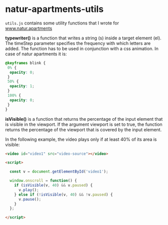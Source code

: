 # natur-apartments-utils

`utils.js` contains some utility functions that I wrote for www.natur.apartments

<strong>typewriter()</strong> is a function that writes a string (s) inside a target element (el). The timeStep
parameter specifies the frequency with which letters are added.
The function has to be used in conjunction with a css animation. In case of natur apartments it is:

```css
@keyframes blink {
 0% {  
  opacity: 0;  
 }  
 50% {  
  opacity: 1;  
 }  
 100% {  
  opacity: 0;  
 }  
}
```

<strong>isVisible()</strong> is a function that returns the percentage of the input element that is visible in the viewport. If the argument viewport is set to true, the function returns the percentage of the viewport that is covered by the input element.

In the following example, the video plays only if
at least 40% of its area is visible:

```html
<video id="video1" src="video-source"></video>

<script>

  const v = document.getElementById('video1');

  window.onscroll = function() {
    if (isVisible(v, 40) && v.paused) {
      v.play();
    } else if (!isVisible(v, 40) && !v.paused) {
      v.pause();
    }
  };

</script>
```
